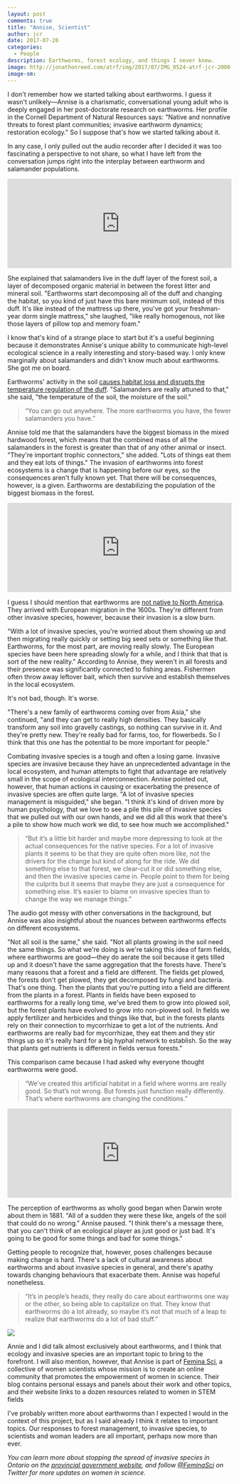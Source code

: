 ```yaml
---
layout: post
comments: true
title: "Annise, Scientist"
author: jcr
date: 2017-07-20
categories:
  - People
description: Earthworms, forest ecology, and things I never knew.
image: http://jonathonreed.com/atrf/img/2017/07/IMG_0524-atrf-jcr-2000-web.jpg
image-sm:
--- 
```


I don't remember how we started talking about earthworms. I guess it wasn't unlikely—Annise is a charismatic, conversational young adult who is deeply engaged in her post-doctorate research on earthworms. Her profile in the Cornell Department of Natural Resources says: "Native and nonnative threats to forest plant communities; invasive earthworm dynamics; restoration ecology." So I suppose that's how we started talking about it.

In any case, I only pulled out the audio recorder after I decided it was too fascinating a perspective to not share, so what I have left from the conversation jumps right into the interplay between earthworm and salamander populations.

<iframe width="100%" height="200" scrolling="no" frameborder="no" src="https://w.soundcloud.com/player/?url=https%3A//api.soundcloud.com/tracks/334134262&amp;auto_play=false&amp;hide_related=false&amp;show_comments=true&amp;show_user=true&amp;show_reposts=false&amp;visual=true"></iframe>

She explained that salamanders live in the duff layer of the forest soil, a layer of decomposed organic material in between the forest litter and mineral soil. "Earthworms start decomposing all of the duff and changing the habitat, so you kind of just have this bare minimum soil, instead of this duff. It's like instead of the mattress up there, you've got your freshman-year dorm single mattress," she laughed, "like really homogenous, not like those layers of pillow top and memory foam." 

I know that's kind of a strange place to start but it's a useful beginning because it demonstrates Annise's unique ability to communicate high-level ecological science in a really interesting and story-based way. I only knew marginally about salamanders and didn't know much about earthworms. She got me on board.

Earthworms' activity in the soil <a href="http://www.magma.ca/~bambie/mfc/msa/worms.html" target="blank">causes habitat loss and disrupts the temperature regulation of the duff</a>. "Salamanders are really attuned to that," she said, "the temperature of the soil, the moisture of the soil."

<blockquote>&ldquo;You can go out anywhere. The more earthworms you have, the fewer salamanders you have.&rdquo;</blockquote>

Annise told me that the salamanders have the biggest biomass in the mixed hardwood forest, which means that the combined mass of all the salamanders in the forest is greater than that of any other animal or insect. "They're important trophic connectors," she added. "Lots of things eat them and they eat lots of things." The invasion of earthworms into forest ecosystems is a change that is happening before our eyes, so the consequences aren't fully known yet. That there will be consequences, however, is a given. Earthworms are destabilizing the population of the biggest biomass in the forest.

<iframe width="100%" height="200" scrolling="no" frameborder="no" src="https://w.soundcloud.com/player/?url=https%3A//api.soundcloud.com/tracks/334134266&amp;auto_play=false&amp;hide_related=false&amp;show_comments=true&amp;show_user=true&amp;show_reposts=false&amp;visual=true"></iframe>

I guess I should mention that earthworms are <a href="https://ecosystemsontheedge.org/earthworm-invaders/" target="blank">not native to North America</a>. They arrived with European migration in the 1600s. They're different from other invasive species, however, because their invasion is a slow burn.

"With a lot of invasive species, you're worried about them showing up and then migrating really quickly or setting big seed sets or something like that. Earthworms, for the most part, are moving really slowly. The European species have been here spreading slowly for a while, and I think that that is sort of the new reality." According to Annise, they weren't in all forests and their presence was significantly connected to fishing areas. Fishermen often throw away leftover bait, which then survive and establish themselves in the local ecosystem.

It's not bad, though. It's worse.

"There's a new family of earthworms coming over from Asia," she continued, "and they can get to really high densities. They basically transform any soil into gravelly castings, so nothing can survive in it. And they're pretty new. They're really bad for farms, too, for flowerbeds. So I think that this one has the potential to be more important for people."

Combating invasive species is a tough and often a losing game. Invasive species are invasive because they have an unprecedented advantage in the local ecosystem, and human attempts to fight that advantage are relatively small in the scope of ecological interconnection. Annise pointed out, however, that human actions in causing or exacerbating the presence of invasive species are often quite large. "A lot of invasive species management is misguided," she began. "I think it's kind of driven more by human psychology, that we love to see a pile this pile of invasive species that we pulled out with our own hands, and we did all this work that there's a pile to show how much work we did, to see how much we accomplished."

<blockquote>&ldquo;But it&rsquo;s a little bit harder and maybe more depressing to look at the actual consequences for the native species. For a lot of invasive plants it seems to be that they are quite often more like, not the drivers for the change but kind of along for the ride. We did something else to that forest, we clear-cut it or did something else, and then the invasive species came in. People point to them for being the culprits but it seems that maybe they are just a consequence for something else. It&rsquo;s easier to blame on invasive species than to change the way we manage things.&rdquo;</blockquote>

The audio got messy with other conversations in the background, but Annise was also insightful about the nuances between earthworms effects on different ecosystems.

"Not all soil is the same," she said. "Not all plants growing in the soil need the same things. So what we're doing is we're taking this idea of farm fields, where earthworms are good—they do aerate the soil because it gets tilled up and it doesn't have the same aggregation that the forests have. There's many reasons that a forest and a field are different. The fields get plowed, the forests don't get plowed, they get decomposed by fungi and bacteria. That's one thing. Then the plants that you're putting into a field are different from the plants in a forest. Plants in fields have been exposed to earthworms for a really long time, we've bred them to grow into plowed soil, but the forest plants have evolved to grow into non-plowed soil. In fields we apply fertilizer and herbicides and things like that, but in the forests plants rely on their connection to mycorrhizae to get a lot of the nutrients. And earthworms are really bad for mycorrhizae, they eat them and they stir things up so it's really hard for a big hyphal network to establish. So the way that plants get nutrients is different in fields versus forests."

This comparison came because I had asked why everyone thought earthworms were good.

<blockquote>&ldquo;We&rsquo;ve created this artificial habitat in a field where worms are really good. So that&rsquo;s not wrong. But forests just function really differently. That&rsquo;s where earthworms are changing the conditions.&rdquo;</blockquote>

<iframe width="100%" height="200" scrolling="no" frameborder="no" src="https://w.soundcloud.com/player/?url=https%3A//api.soundcloud.com/tracks/334134271&amp;auto_play=false&amp;hide_related=false&amp;show_comments=true&amp;show_user=true&amp;show_reposts=false&amp;visual=true"></iframe>

The perception of earthworms as wholly good began when Darwin wrote about them in 1881. "All of a sudden they were these like, angels of the soil that could do no wrong." Annise paused. "I think there's a message there, that you can't think of an ecological player as just good or just bad. It's going to be good for some things and bad for some things."

Getting people to recognize that, however, poses challenges because making change is hard. There's a lack of cultural awareness about earthworms and about invasive species in general, and there's apathy towards changing behaviours that exacerbate them. Annise was hopeful nonetheless.

<blockquote>&ldquo;It&rsquo;s in people&rsquo;s heads, they really do care about earthworms one way or the other, so being able to capitalize on that. They know that earthworms do a lot already, so maybe it&rsquo;s not that much of a leap to realize that earthworms do a lot of bad stuff.&rdquo;</blockquote>

<img src="http://jonathonreed.com/atrf/img/2017/07/IMG_0535-atrf-jcr-2000-web.jpg">

Annie and I did talk almost exclusively about earthworms, and I think that ecology and invasive species are an important topic to bring to the forefront. I will also mention, however, that Annise is part of <a href="https://www.feminasci.com/about" target="blank">Femina Sci</a>, a collective of women scientists whose mission is to create an online community that promotes the empowerment of women in science. Their blog contains personal essays and panels about their work and other topics, and their website links to a dozen resources related to women in STEM fields

I've probably written more about earthworms than I expected I would in the context of this project, but as I said already I think it relates to important topics. Our responses to forest management, to invasive species, to scientists and woman leaders are all important, perhaps now more than ever.

<i>You can learn more about stopping the spread of invasive species in Ontario on the <a href="https://www.ontario.ca/page/stop-spread-invasive-species" target="blank">provincial government website</a>, and follow <a href="https://twitter.com/FeminaSci" target="blank">@FeminaSci</a> on Twitter for more updates on women in science.</i>